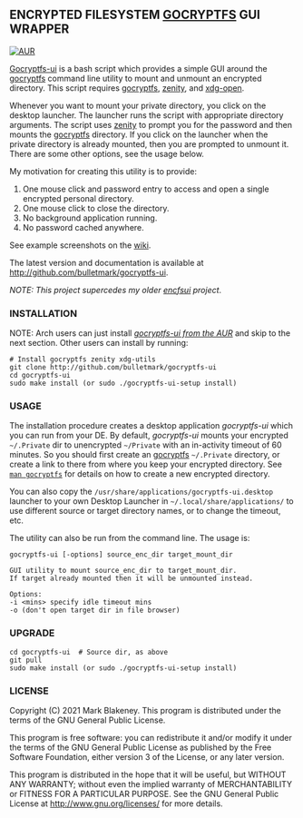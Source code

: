 ## ENCRYPTED FILESYSTEM [GOCRYPTFS](https://nuetzlich.net/gocryptfs/) GUI WRAPPER
[![AUR](https://img.shields.io/aur/version/gocryptfs-ui)](https://aur.archlinux.org/packages/gocryptfs-ui/)

[Gocryptfs-ui](https://github.com/bulletmark/gocryptfs-ui) is a bash
script which provides a simple GUI around the
[gocryptfs](https://nuetzlich.net/gocryptfs/) command line utility to
mount and unmount an encrypted directory. This script requires
[gocryptfs](https://nuetzlich.net/gocryptfs/),
[zenity](https://wiki.gnome.org/Projects/Zenity), and
[xdg-open](https://linux.die.net/man/1/xdg-open).

Whenever you want to mount your private directory, you click on the
desktop launcher. The launcher runs the script with appropriate
directory arguments. The script uses
[zenity](https://wiki.gnome.org/Projects/Zenity) to prompt you for the
password and then mounts the
[gocryptfs](https://nuetzlich.net/gocryptfs/) directory. If you click on
the launcher when the private directory is already mounted, then you are
prompted to unmount it. There are some other options, see the usage below.

My motivation for creating this utility is to provide:

1. One mouse click and password entry to access and open a single
   encrypted personal directory.
2. One mouse click to close the directory.
3. No background application running.
4. No password cached anywhere.

See example screenshots on the [wiki](https://github.com/bulletmark/gocryptfs-ui/wiki).

The latest version and documentation is available at
http://github.com/bulletmark/gocryptfs-ui.

_NOTE: This project supercedes my older
[encfsui](https://github.com/bulletmark/encfsui) project_.

### INSTALLATION

NOTE: Arch users can just install [_gocryptfs-ui from the
AUR_](https://aur.archlinux.org/packages/gocryptfs-ui/) and skip to the
next section. Other users can install by running:

    # Install gocryptfs zenity xdg-utils
    git clone http://github.com/bulletmark/gocryptfs-ui
    cd gocryptfs-ui
    sudo make install (or sudo ./gocryptfs-ui-setup install)

### USAGE

The installation procedure creates a desktop application _gocryptfs-ui_
which you can run from your DE. By default, _gocryptfs-ui_ mounts your
encrypted `~/.Private` dir to unencrypted `~/Private` with an
in-activity timeout of 60 minutes. So you should first create an
[gocryptfs](https://nuetzlich.net/gocryptfs/) `~/.Private` directory, or
create a link to there from where you keep your encrypted directory.
See [`man
gocryptfs`](https://github.com/rfjakob/gocryptfs/blob/master/Documentation/MANPAGE.md)
for details on how to create a new encrypted directory.

You can also copy the `/usr/share/applications/gocryptfs-ui.desktop`
launcher to your own Desktop Launcher in `~/.local/share/applications/`
to use different source or target directory names, or to change the
timeout, etc.

The utility can also be run from the command line. The usage is:

    gocryptfs-ui [-options] source_enc_dir target_mount_dir

    GUI utility to mount source_enc_dir to target_mount_dir.
    If target already mounted then it will be unmounted instead.

    Options:
    -i <mins> specify idle timeout mins
    -o (don't open target dir in file browser)

### UPGRADE

    cd gocryptfs-ui  # Source dir, as above
    git pull
    sudo make install (or sudo ./gocryptfs-ui-setup install)

### LICENSE

Copyright (C) 2021 Mark Blakeney. This program is distributed under the
terms of the GNU General Public License.

This program is free software: you can redistribute it and/or modify it
under the terms of the GNU General Public License as published by the
Free Software Foundation, either version 3 of the License, or any later
version.

This program is distributed in the hope that it will be useful, but
WITHOUT ANY WARRANTY; without even the implied warranty of
MERCHANTABILITY or FITNESS FOR A PARTICULAR PURPOSE. See the GNU General
Public License at <http://www.gnu.org/licenses/> for more details.

<!-- vim: se ai syn=markdown: -->
